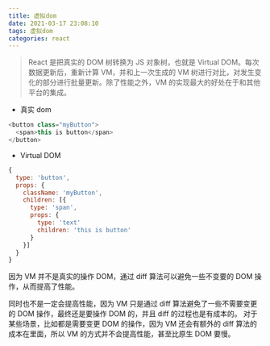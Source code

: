 ```yaml
---
title: 虚拟dom
date: 2021-03-17 23:08:10
tags: 虚拟dom
categories: react
---
```


> React 是把真实的 DOM 树转换为 JS 对象树，也就是 Virtual DOM。每次数据更新后，重新计算 VM，并和上一次生成的 VM 树进行对比，对发生变化的部分进行批量更新。除了性能之外，VM 的实现最大的好处在于和其他平台的集成。

- 真实 dom

```javascript
<button class="myButton">
  <span>this is button</span>
</button>
```

- Virtual DOM

```javascript
{
  type: 'button',
  props: {
  	className: 'myButton',
    children: [{
      type: 'span',
      props: {
        type: 'text'
        children: 'this is button'
      }
    }]
  }
}


```

因为 VM 并不是真实的操作 DOM，通过 diff 算法可以避免一些不变要的 DOM 操作，从而提高了性能。

同时也不是一定会提高性能，因为 VM 只是通过 diff 算法避免了一些不需要变更的 DOM 操作，最终还是要操作 DOM 的，并且 diff 的过程也是有成本的。
对于某些场景，比如都是需要变更 DOM 的操作，因为 VM 还会有额外的 diff 算法的成本在里面，所以 VM 的方式并不会提高性能，甚至比原生 DOM 要慢。
